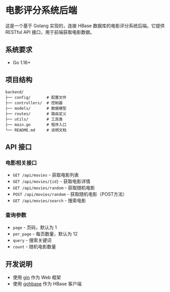 # 电影评分系统后端

这是一个基于 Golang 实现的，连接 HBase 数据库的电影评分系统后端。它提供 RESTful API 接口，用于前端获取电影数据。

## 系统要求

- Go 1.16+

## 项目结构

```
backend/
├── config/       # 配置文件
├── controllers/  # 控制器
├── models/       # 数据模型
├── routes/       # 路由定义
├── utils/        # 工具类
├── main.go       # 程序入口
└── README.md     # 说明文档
```

## API 接口

### 电影相关接口

- `GET /api/movies` - 获取电影列表
- `GET /api/movies/{id}` - 获取电影详情
- `GET /api/movies/random` - 获取随机电影
- `POST /api/movies/random` - 获取随机电影（POST方法）
- `GET /api/movies/search` - 搜索电影

### 查询参数

- `page` - 页码，默认为 1
- `per_page` - 每页数量，默认为 12
- `query` - 搜索关键词
- `count` - 随机电影数量

## 开发说明

- 使用 [gin](https://github.com/gin-gonic/gin) 作为 Web 框架
- 使用 [gohbase](https://github.com/tsuna/gohbase) 作为 HBase 客户端 